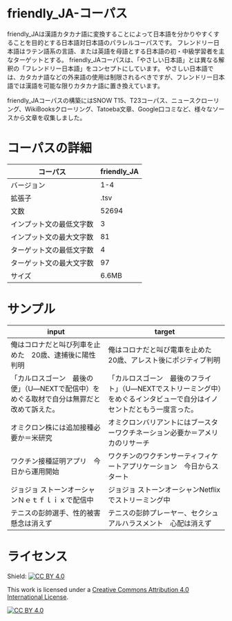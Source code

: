 # friendly_JA-コーパス

friendly_JAは漢語カタカナ語に変換することによって日本語を分かりやすくすることを目的とする日本語対日本語のパラレルコーパスです。
フレンドリー日本語はラテン語系の言語、または英語を母語とする日本語の初・中級学習者を主なターゲットとする。
friendly_JAコーパスは、「やさしい日本語」とは異なる解釈の「フレンドリー日本語」をコンセプトにしています。
やさしい日本語では、カタカナ語などの外来語の使用は制限されるべきですが、フレンドリー日本語では漢語を可能な限りカタカナ語に置き換えています。

friendly_JAコーパスの構築にはSNOW T15、T23コーパス、ニュースクローリング、WikiBooksクローリング、Tatoeba文章、Google口コミなど、様々なソースから文章を収集しました。

# コーパスの詳細

| コーパス | friendly_JA|
|---|---|
| バージョン  | 1-4  |
| 拡張子  | .tsv  |
| 文数  | 52694  |
| インプット文の最低文字数  | 3  |
| インプット文の最大文字数  | 81  |
| ターゲット文の最低文字数  | 4  |
| ターゲット文の最大文字数  | 97  |
| サイズ  | 6.6MB  |



# サンプル

| input | target|
|---|---|
| 俺はコロナだと叫び列車を止めた　20歳、逮捕後に陽性判明  |  俺はコロナだと叫び電車を止めた　20歳、アレスト後にポジティブ判明 |
|「カルロスゴーン　最後の便」（U―NEXTで配信中）をめぐる取材で自分は無罪だと改めて訴えた。|	「カルロスゴーン　最後のフライト」（U―NEXTでストリーミング中）をめぐるインタビューで自分はイノセントだともう一度言った。|
|オミクロン株には追加接種必要か＝米研究|オミクロンバリアントにはブースターワクチネーション必要か＝アメリカのリサーチ|
|ワクチン接種証明アプリ　今日から運用開始|ワクチンのワクチンサーティフィケートアプリケーション　今日からスタート|
|ジョジョ ストーンオーシャンＮｅｔｆｌｉｘで配信中|ジョジョ ストーンオーシャンNetflixでストリーミング中|
|テニスの彭帥選手、性的被害　懸念は消えず|テニスの彭帥プレーヤー、セクシュアルハラスメント　心配は消えず|



# ライセンス
Shield: [![CC BY 4.0][cc-by-shield]][cc-by]

This work is licensed under a
[Creative Commons Attribution 4.0 International License][cc-by].

[![CC BY 4.0][cc-by-image]][cc-by]

[cc-by]: http://creativecommons.org/licenses/by/4.0/
[cc-by-image]: https://i.creativecommons.org/l/by/4.0/88x31.png
[cc-by-shield]: https://img.shields.io/badge/License-CC%20BY%204.0-lightgrey.svg

